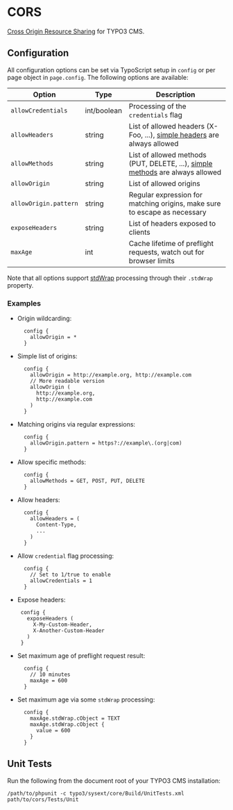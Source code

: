 # CORS

[Cross Origin Resource Sharing](https://developer.mozilla.org/en-US/docs/Web/HTTP/Access_control_CORS) for TYPO3 CMS.

## Configuration

All configuration options can be set via TypoScript setup in `config` or per page object in `page.config`. The following options are available:

| Option | Type | Description |
|-|-|-|
| `allowCredentials` | int/boolean | Processing of the `credentials` flag |
| `allowHeaders` | string |  List of allowed headers (X-Foo, ...), [simple headers](http://www.w3.org/TR/2014/REC-cors-20140116/#simple-header) are always allowed |
| `allowMethods` | string |  List of allowed methods (PUT, DELETE, ...), [simple methods](http://www.w3.org/TR/2014/REC-cors-20140116/#simple-method) are always allowed |
| `allowOrigin` | string |  List of allowed origins |
| `allowOrigin.pattern` | string |  Regular expression for matching origins, make sure to escape as necessary |
| `exposeHeaders` | string |  List of headers exposed to clients |
| `maxAge` | int |  Cache lifetime of preflight requests, watch out for browser limits |

Note that all options support [stdWrap](http://docs.typo3.org/typo3cms/TyposcriptReference/Functions/Stdwrap/Index.html) processing through their `.stdWrap` property.

### Examples

* Origin wildcarding:

        config {
          allowOrigin = *
        }

* Simple list of origins:

        config {
          allowOrigin = http://example.org, http://example.com
          // More readable version
          allowOrigin (
            http://example.org,
            http://example.com
          )
        }

* Matching origins via regular expressions:

        config {
          allowOrigin.pattern = https?://example\.(org|com)
        }

* Allow specific methods:

        config {
          allowMethods = GET, POST, PUT, DELETE
        }

* Allow headers:

        config {
          allowHeaders = (
            Content-Type,
            ...
          )
        }

* Allow `credential` flag processing:

        config {
          // Set to 1/true to enable
          allowCredentials = 1
        }

*  Expose headers:

        config {
          exposeHeaders (
            X-My-Custom-Header,
            X-Another-Custom-Header
          )
        }

* Set maximum age of preflight request result:

        config {
          // 10 minutes
          maxAge = 600
        }

* Set maximum age via some `stdWrap` processing:

        config {
          maxAge.stdWrap.cObject = TEXT
          maxAge.stdWrap.cObject {
            value = 600
          }
        }

## Unit Tests

Run the following from the document root of your TYPO3 CMS installation:

    /path/to/phpunit -c typo3/sysext/core/Build/UnitTests.xml path/to/cors/Tests/Unit
